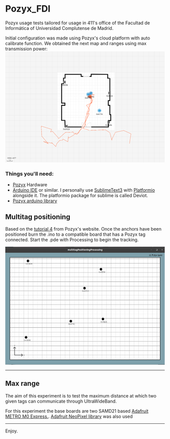 # Pozyx_FDI
Pozyx usage tests tailored for usage in 411's office of the Facultad de Informática of Universidad Complutense de Madrid. 

Initial configuration was made using Pozyx's cloud platform with auto calibrate function. We obtained the next map and ranges using max transmission power:
![Online map](images/cloudMap.png)

### Things you'll need:
* [Pozyx](https://www.pozyx.io/) Hardware
* [Arduino IDE](https://www.arduino.cc/en/Main/Software) or similar. I personally use [SublimeText3](https://www.sublimetext.com/3) with [Platformio](https://platformio.org/) alongside it. The platformio package for sublime is called Deviot.
* [Pozyx arduino library](https://github.com/pozyxLabs/Pozyx-Arduino-library)

## Multitag positioning
Based on the [tutorial 4](https://www.pozyx.io/Documentation/Tutorials/multitag_positioning) from Pozyx's website.
Once the anchors have been positioned burn the .ino to a compatible board that has a Pozyx tag connected. Start the .pde with Processing to begin the tracking.

![Offline map](images/offlineMap.png)

---

## Max range 
The aim of this experiment is to test the maximum distance at which two given tags can communicate through UltraWideBand.

For this experiment the base boards are two SAMD21 based [Adafruit METRO M0 Express.](https://www.adafruit.com/product/3505). [Adafruit NeoPixel library](git@github.com:adafruit/Adafruit_NeoPixel.git) was also used

---

Enjoy.